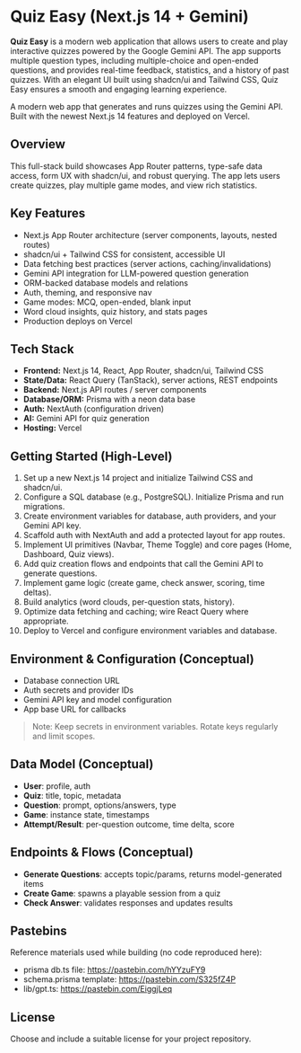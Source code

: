 # Quiz Easy (Next.js 14 + Gemini)

**Quiz Easy** is a modern web application that allows users to create and play interactive quizzes powered by the Google Gemini API. The app supports multiple question types, including multiple-choice and open-ended questions, and provides real-time feedback, statistics, and a history of past quizzes. With an elegant UI built using shadcn/ui and Tailwind CSS, Quiz Easy ensures a smooth and engaging learning experience.

A modern web app that generates and runs quizzes using the Gemini API. Built with the newest Next.js 14 features and deployed on Vercel.

## Overview
This full-stack build showcases App Router patterns, type-safe data access, form UX with shadcn/ui, and robust querying. The app lets users create quizzes, play multiple game modes, and view rich statistics.

## Key Features
- Next.js App Router architecture (server components, layouts, nested routes)
- shadcn/ui + Tailwind CSS for consistent, accessible UI
- Data fetching best practices (server actions, caching/invalidations)
- Gemini API integration for LLM-powered question generation
- ORM-backed database models and relations
- Auth, theming, and responsive nav
- Game modes: MCQ, open-ended, blank input
- Word cloud insights, quiz history, and stats pages
- Production deploys on Vercel

## Tech Stack
- **Frontend:** Next.js 14, React, App Router, shadcn/ui, Tailwind CSS
- **State/Data:** React Query (TanStack), server actions, REST endpoints
- **Backend:** Next.js API routes / server components
- **Database/ORM:** Prisma with a neon data base
- **Auth:** NextAuth (configuration driven)
- **AI:** Gemini API for quiz generation
- **Hosting:** Vercel

## Getting Started (High-Level)
1. Set up a new Next.js 14 project and initialize Tailwind CSS and shadcn/ui.
2. Configure a SQL database (e.g., PostgreSQL). Initialize Prisma and run migrations.
3. Create environment variables for database, auth providers, and your Gemini API key.
4. Scaffold auth with NextAuth and add a protected layout for app routes.
5. Implement UI primitives (Navbar, Theme Toggle) and core pages (Home, Dashboard, Quiz views).
6. Add quiz creation flows and endpoints that call the Gemini API to generate questions.
7. Implement game logic (create game, check answer, scoring, time deltas).
8. Build analytics (word clouds, per-question stats, history).
9. Optimize data fetching and caching; wire React Query where appropriate.
10. Deploy to Vercel and configure environment variables and database.

## Environment & Configuration (Conceptual)
- Database connection URL
- Auth secrets and provider IDs
- Gemini API key and model configuration
- App base URL for callbacks

> Note: Keep secrets in environment variables. Rotate keys regularly and limit scopes.

## Data Model (Conceptual)
- **User**: profile, auth
- **Quiz**: title, topic, metadata
- **Question**: prompt, options/answers, type
- **Game**: instance state, timestamps
- **Attempt/Result**: per-question outcome, time delta, score

## Endpoints & Flows (Conceptual)
- **Generate Questions**: accepts topic/params, returns model-generated items
- **Create Game**: spawns a playable session from a quiz
- **Check Answer**: validates responses and updates results

## Pastebins
Reference materials used while building (no code reproduced here):
- prisma db.ts file: https://pastebin.com/hYYzuFY9
- schema.prisma template: https://pastebin.com/S325fZ4P
- lib/gpt.ts: https://pastebin.com/EiggjLeq


## License
Choose and include a suitable license for your project repository.


